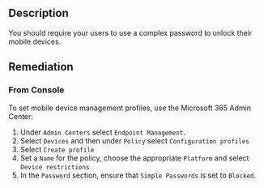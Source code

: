 ## Description

You should require your users to use a complex password to unlock their mobile devices.

## Remediation

### From Console

To set mobile device management profiles, use the Microsoft 365 Admin Center:

1. Under `Admin Centers` select `Endpoint Management`.
2. Select `Devices` and then under `Policy` select `Configuration profiles`
3. Select `Create profile`
4. Set a `Name` for the policy, choose the appropriate `Platform` and select `Device restrictions`
5. In the `Password` section, ensure that `Simple Passwords` is set to `Blocked`.